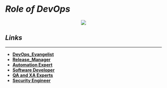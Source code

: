 # ***Role of DevOps***

<p align=center>
    <image src="./rod_Images/devops-roles.jpg"/>
</p>

## ***Links***
---
- [**DevOps_Evangelist**](./DevOps_Evangelist.md)
- [**Release_Manager**](./Release_Manager.md)
- [**Automation Expert**](./Automation_Expert.md)
- [**Software Developer**](./Software_Developer.md)
- [**QA and XA Experts**](./QA_and_XA_Experts.md)
- [**Security Engineer**](./Security_Engineer.md)
 